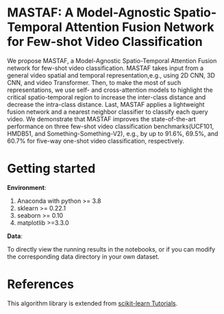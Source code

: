 # MASTAF: A Model-Agnostic Spatio-Temporal Attention Fusion Network for Few-shot Video Classification

We propose MASTAF, a Model-Agnostic Spatio-Temporal Attention Fusion network for few-shot video classification. MASTAF takes input from a general video spatial and temporal representation,e.g., using  2D CNN, 3D CNN, and video Transformer. Then, to make the most of such representations, we use self- and cross-attention models to highlight the critical spatio-temporal region to increase the inter-class distance and decrease the intra-class distance. Last, MASTAF applies a lightweight fusion network and a nearest neighbor classifier to classify each query video. We demonstrate that MASTAF improves the state-of-the-art performance on three few-shot video classification benchmarks(UCF101, HMDB51, and  Something-Something-V2), e.g., by up to 91.6\%, 69.5\%, and 60.7\% for five-way one-shot video classification, respectively.

# Getting started

**Environment**:
1. Anaconda with python >= 3.8
2. sklearn >= 0.22.1
3. seaborn >= 0.10
4. matplotlib >=3.3.0


**Data**:

To directly view the running results in the notebooks, or if you can modify the corresponding data directory in your own dataset.

# References
This algorithm library is extended from [scikit-learn Tutorials](https://scikit-learn.org/stable/tutorial/index.html).
